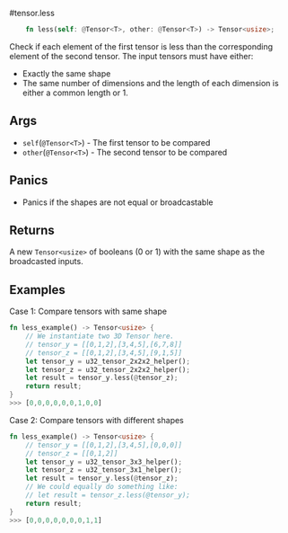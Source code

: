 #tensor.less

```rust
    fn less(self: @Tensor<T>, other: @Tensor<T>) -> Tensor<usize>;
```

Check if each element of the first tensor is less than the corresponding element of the second tensor.
The input tensors must have either:
* Exactly the same shape
* The same number of dimensions and the length of each dimension is either a common length or 1.

## Args

* `self`(`@Tensor<T>`) - The first tensor to be compared
* `other`(`@Tensor<T>`) - The second tensor to be compared

## Panics

* Panics if the shapes are not equal or broadcastable

## Returns

A new `Tensor<usize>` of booleans (0 or 1) with the same shape as the broadcasted inputs.

## Examples

Case 1: Compare tensors with same shape

```rust
fn less_example() -> Tensor<usize> {
    // We instantiate two 3D Tensor here.
    // tensor_y = [[0,1,2],[3,4,5],[6,7,8]]
    // tensor_z = [[0,1,2],[3,4,5],[9,1,5]]
    let tensor_y = u32_tensor_2x2x2_helper();
    let tensor_z = u32_tensor_2x2x2_helper();
    let result = tensor_y.less(@tensor_z);
    return result;
}
>>> [0,0,0,0,0,0,1,0,0]
```

Case 2: Compare tensors with different shapes

```rust
fn less_example() -> Tensor<usize> {
    // tensor_y = [[0,1,2],[3,4,5],[0,0,0]]
    // tensor_z = [[0,1,2]]       
    let tensor_y = u32_tensor_3x3_helper();
    let tensor_z = u32_tensor_3x1_helper();
    let result = tensor_y.less(@tensor_z);
    // We could equally do something like:
    // let result = tensor_z.less(@tensor_y);
    return result;
}
>>> [0,0,0,0,0,0,0,1,1]
```

